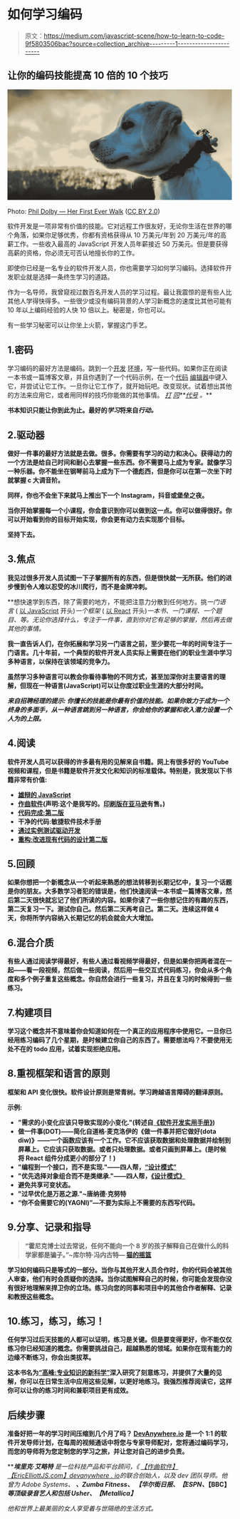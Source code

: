 # 如何学习编码

> 原文：<https://medium.com/javascript-scene/how-to-learn-to-code-9f5803506bac?source=collection_archive---------1----------------------->

## 让你的编码技能提高 10 倍的 10 个技巧

![](img/3eafc4cacbf3ace8fabd6124b80a1fbc.png)

Photo: [Phil Dolby — Her First Ever Walk](https://flickr.com/photos/126654539@N08/28816190820/) ([CC BY 2.0](https://creativecommons.org/licenses/by/2.0/))

软件开发是一项非常有价值的技能。它对远程工作很友好，无论你生活在世界的哪个角落，如果你足够优秀，你都有资格获得从 10 万美元/年到 20 万美元/年的高薪工作。一些收入最高的 JavaScript 开发人员年薪接近 50 万美元。但是要获得高薪的资格，你必须无可否认地擅长你的工作。

即使你已经是一名专业的软件开发人员，你也需要学习如何学习编码。选择软件开发职业就是选择一条终生学习的道路。

作为一名导师，我曾窥视过数百名开发人员的学习过程。最让我震惊的是有些人比其他人学得快得多。一些很少或没有编码背景的人学习新概念的速度比其他可能有 10 年以上编码经验的人快 10 倍以上。秘密是，你也可以。

有一些学习秘密可以让你坐上火箭，掌握这门手艺。

## 1.密码

学习编码的最好方法是编码。跳到一个[开发](https://codesandbox.io) [环境](https://babeljs.io/repl)，写一些代码。如果你正在阅读一本书或一篇博客文章，并且你遇到了一个代码示例，在一个[代码](https://code.visualstudio.com/) [编辑器](https://quokkajs.com/)中键入它，并尝试让它工作。一旦你让它工作了，就开始玩吧。改变现状。试着想出其他的方法来应用它，或者用同样的技巧你能做的其他事情。 [*打*](https://studio.code.org/s/starwars/stage/1/puzzle/1) [*同*](http://www.flexboxdefense.com/)*[](https://codepip.com/)**[*代号*](https://screeps.com/) *。****

**书本知识只能让你到此为止。最好的*学习*将来自*行动。***

## **2.驱动器**

**做好一件事的最好方法就是去做。很多。你需要有学习的动力和决心。获得动力的一个方法是给自己时间和耐心去掌握一些东西。你不需要马上成为专家。就像学习一种乐器。你不能坐在钢琴前马上成为下一个德彪西，但是你可以在第一次坐下时就掌握 c 大调音阶。**

**同样，你也不会坐下来就马上推出下一个 Instagram，抖音或堡垒之夜。**

**当你开始掌握每一个小课程，你会意识到你可以做到这一点。你可以做得很好。你可以开始看到你的目标开始实现，你会更有动力去实现那个目标。**

**坚持下去。**

## **3.焦点**

**我见过很多开发人员试图一下子掌握所有的东西，但是很快就一无所获。他们的进步慢到令人难以忍受的冰川爬行，而不是金牌冲刺。**

**想快速学到东西，除了需要的地方，不能把注意力分散到任何地方。挑*一门语言* ( [以 JavaScript](https://redmonk.com/sogrady/2020/02/28/language-rankings-1-20/) 开头)*一个框架* ( [以 React](/javascript-scene/top-javascript-frameworks-and-topics-to-learn-in-2020-and-the-new-decade-ced6e9d812f9) 开头)*一本书、一门课程、一个题目、*等。无论你选择什么，专注于一件事，直到你对它有足够的掌握，然后再去做其他的事情。**

**我一直告诉人们，在你拓展和学习另一门语言之前，至少要花一年的时间专注于一门语言。几十年前，一个典型的软件开发人员实际上需要在他们的职业生涯中学习多种语言，以保持在该领域的竞争力。**

**虽然学习多种语言可以教会你看待事物的不同方式，甚至加深你对主要语言的理解，但现在一种语言(JavaScript)可以让你度过职业生涯的大部分时间。**

*****来自招聘经理的提示:*** *你擅长的技能是你最有价值的技能。如果你致力于成为一个终身的多面手，从一种语言跳到另一种语言，你会给你的掌握和收入潜力设置一个人为的上限。***

## **4.阅读**

**软件开发人员可以获得的许多最有用的见解来自书籍。网上有很多好的 YouTube 视频和课程，但是书籍是软件开发文化和知识的标准载体。特别是，我发现以下书籍非常有价值:**

*   **[雄辩的 JavaScript](https://amzn.to/3eOI5b2)**
*   **[作曲软件](https://leanpub.com/composingsoftware)(声明:这个是我写的。[印刷版在亚马逊](https://amzn.to/3eOwgSa)有售。)**
*   **[代码完成:第二版](https://amzn.to/3cGu0e4)**
*   **干净的代码:敏捷软件技术手册**
*   **[通过实例测试驱动开发](https://amzn.to/3avUZrm)**
*   **[重构:改进现有代码的设计第二版](https://amzn.to/2VV0bzA)**

## **5.回顾**

**如果你想把一个新概念从一个听起来熟悉的想法转移到长期记忆中，复习一个话题是你的朋友。大多数学习者犯的错误是，他们快速阅读一本书或一篇博客文章，然后第二天很快就忘记了他们所读的内容。如果你读了一些你想记住的有趣的东西，第二天复习一下。测试你自己。然后第二天再考自己。第二天。连续这样做 4 天，你将所学内容纳入长期记忆的机会就会大大增加。**

## **6.混合介质**

**有些人通过阅读学得最好，有些人通过看视频学得最好，但是如果你把两者混在一起——看一段视频，然后做一些阅读，然后用一些交互式代码练习，你会从多个角度和多个例子重复这些概念。你自然会进行一些复习，并且在复习的时候得到一些练习。**

## **7.构建项目**

**学习这个概念并不意味着你会知道如何在一个真正的应用程序中使用它。一旦你已经用练习编码了几个星期，是时候建立你自己的东西了。需要想法吗？不要使用无处不在的 todo 应用，试着实现拒绝应用。**

## **8.重视框架和语言的原则**

**框架和 API 变化很快。软件设计原则是常青树。学习跨越语言障碍的翻译原则。**

**示例:**

*   **"需求的小变化应该只导致实现的小变化."(转述自[《软件开发实用手册》](https://amzn.to/3529Ybk))**
*   **做一件事(DOT)——简化自道格·麦克洛伊的《做一件事并把它做好(dota diw)》——一个函数应该有一个工作。它不应该获取数据和处理数据并绘制到屏幕上。它应该只获取数据。或者只处理数据。或者只画到屏幕上。(是时候将 React 组件分成更小的部分了！)**
*   **"编程到一个接口，而不是实现."——四人帮，[“设计模式”](https://amzn.to/2XXwiRX)**
*   **"优先选择对象组合而不是类继承."——四人帮，[《设计模式》](https://amzn.to/2XXwiRX)**
*   **避免共享可变状态。**
*   **"过早优化是万恶之源."~唐纳德·克努特**
*   **“你不会需要它的(YAGNI)”—不要为实际上不需要的东西写代码。**

## **9.分享、记录和指导**

> **“霍尼克博士过去常说，任何不能向一个 8 岁的孩子解释自己在做什么的科学家都是骗子。”~库尔特·冯内古特— [猫的摇篮](https://amzn.to/351cAGh)**

**学习如何编码只是等式的一部分。当你与其他开发人员合作时，你的代码会被其他人审查，他们有时会质疑你的选择。当你试图解释自己的时候，你可能会发现你没有很好地理解来捍卫你的立场。练习向您的同事和项目中的其他合作者解释、记录和教授这些概念。**

## **10.练习，练习，练习！**

**任何学习过后天技能的人都可以证明，练习是关键。但是要变得更好，你不能仅仅练习你已经知道的概念。你需要挑战自己，超越熟悉的领域。如果你在现有能力的边缘不断练习，你会出类拔萃。**

**这本书名为[“高峰:专业知识的新科学”](https://amzn.to/3bCBqio)深入研究了刻意练习，并提供了大量的见解，你可以在日常生活中应用这些见解，以更好地练习。我强烈推荐阅读它，这样你可以让你的练习时间和兼职项目更有成效。**

## **后续步骤**

**准备好把一年的学习时间压缩到几个月了吗？ [DevAnywhere.io](https://devanywhere.io) 是一个 1:1 的软件开发导师计划，在每周的视频通话中将您与专家导师配对，您将通过编码学习，而您的导师将为您定制您的学习之旅，并让您对自己的进步负责。**

*****埃里克·艾略特*** *是一位科技产品和平台顾问，《 [*【作曲软件】*](https://leanpub.com/composingsoftware)*[*【EricElliottJS.com】*](https://ericelliottjs.com)*[*devanywhere . io*](https://devanywhere.io)*的联合创始人，以及 dev 团队导师。他曾为 Adobe Systems、* ***、Zumba Fitness、*** ***【华尔街日报、*******【ESPN、*******【BBC】****等顶级录音艺人和包括* ***Usher、【Metallica】**********

*他和世界上最美丽的女人享受着与世隔绝的生活方式。*